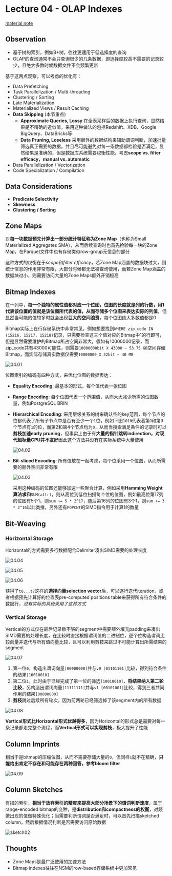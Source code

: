 # Lecture 04 - OLAP Indexes

[material note](Column_Sketches.md)

## Observation

- 基于树的索引，例如B+树，往往更适用于低选择度的查询
- OLAP的查询通常不会只查询很少的几条数据，即选择度较高不需要的记录较少，且绝大多数时候数据文件不会频繁更新

基于这两点观察，可以考虑的优化有：

- Data Prefetching
- Task Parallelization / Multi-threading
- Clustering / Sorting
- Late Materialization
- Materialized Views / Result Caching
- **Data Skipping** (本节重点)
  - **Approximate Queries, Lossy**
  在全表采样后的数据上执行查询，显然结果是不精确的近似值，采用这种做法的包括Redshift、XDB、Google BigQuery、DataBricks等
  - **Data Pruning, Loseless**
  采用额外的数据结构来辅助谓词判断，加速批量筛选真正需要的数据，并且尽可能避免对每一条数据都检验是否满足，显然结果是准确的，但是数据库系统需要权衡性能，考虑**scope vs. filter efficacy**，**manual vs. automatic**
- Data Parallelization / Vectorization
- Code Specialization / Compilation

## Data Considerations

- **Predicate Selectivity**
- **Skewness**
- **Clustering / Sorting**

## Zone Maps

对**每一块数据预先计算出一部分统计特征称为Zone Map**（也称为Small Materialized Aggregates SMA），从而后续查询时也首先检验每一块的Zone Map，在Parquet文件中也有存储类似row-group元信息的部分

这种方式的权衡在于*scope*和*filter efficacy*，若Zone Map涵盖的数据块过大，则统计信息的作用非常有限，大部分时候都无法被查询使用，而若Zone Map涵盖的数据块过小，则需要访问大量的Zone Maps额外开销极高

## Bitmap Indexes

在一列中，**每一个独特的属性值都对应一个位图，位图的长度就是列的行数，用1代表该位置的值就是该位图所代表的值，从而存储多个位图来表达实际的列值**，但显然当可能的值较多时就会出现**巨大的空间浪费**，每个位图绝大多数值都是0

Bitmap实际上在行存储系统中非常常见，例如想要找到`WHERE zip_code IN (15216, 15217, 15218)`记录，只需要检查这三个值对应的Bitmap中1的行即可，但是显然需要维护的Bitmap所占空间非常大，假如有10000000记录，而zip_code共有43000可能性，则需要`10000000bit X 43000 ~ 53.75 GB`空间存储Bitmap，而实际存储真实数据仅需要`10000000 X 32bit ~ 40 MB`

![04.01](images/04.01.png)

位图索引的编码有四种方式，来优化位图的数据表达：

- **Equality Encoding**: 最基本的形式，每个值代表一张位图
- **Range Encoding**: 每个位图代表一个范围值，从而大大减少所需的位图数量，例如PostgreSQL BRIN
- **Hierarchical Encoding**: 采用层级关系的树来确认空的key范围，每个节点的位都代表了所有子节点中是否有至少一个`1`位，例如下图`1010`代表着第1和第3个节点有`1`的位，而第2和第4个节点均为`0`，从而当搜索满足条件的记录时可以**剪枝加速early pruning**，但事实上由于有**大量的指针跳转indirection，对现代超标量CPU并不友好**因此这个方法并没有在实际系统中大量使用
  
  ![04.02](images/04.02.png)

- **Bit-sliced Encoding**: 所有值放在一起考虑，每个位采用一个位图，从而所需要的额外空间非常有限

  ![04.03](images/04.03.png)

  采用这种编码的位图还能够加速一些聚合计算，例如采用**Hamming Weight算法求和**`SUM(attr)`，则从高位到低位扫描每个位的位图，例如最高位第17列的位图有5个1，则`sum += 5 * 2^17`，随后第16列的位图有3个1，则`sum += 3 * 2^16`以此类推，另外还有`POPCNT`的SIMD指令用于计算1的数量

## Bit-Weaving

### Horizontal Storage

Horizontal的方式需要多行数据配合Delimiter凑出SIMD需要的处理长度

![04.04](images/04.04.png)

![04.05](images/04.05.png)

![04.06](images/04.06.png)

获得了`t0...t7`这样的**选择向量selection vector**后，可以逐行迭代iteration，或者根据预先计算好的位置表pre-computed positions table来获得所有符合条件的数据行，*没有实际的系统采用了这种方式*

### Vertical Storage

Vertical的方式仅在最后记录数不够的segment中需要额外填充padding来凑出SIMD需要的处理长度，在比较时直接根据谓词值的二进制位，逐个位构造谓词比较向量并迭代与所有值向量比较，且可以利用剪枝来跳过不可能计算出所需结果的segment

![04.07](images/04.07.png)

1. 第一位`0`，构造出谓词向量`[00000000]`并与`v0 [01101101]`比较，得到符合条件的结果`[10010010]`
2. 第二位`1`，此时由于已经完成了第一位的筛选`[10010010]`，**将结果纳入第二轮比较**，另构造出谓词向量`[11111111]`并与`v1 [00101001]`比较，得到三者共同作用的结果`[00000000]`
3. **剪枝**跳过后续所有轮次，因为前两轮已经筛选掉了该segment内的所有数据

![04.08](images/04.08.png)

**Vertical形式比Horizontal形式优越得多**，因为Horizontal的形式总是需要对每一条记录都走完整个流程，而**Vertical形式可以实现剪枝**，极大提升了性能

## Column Imprints

相当于是bitmap的压缩位图，从而不需要存储大量的`0`，但同样`1`就不在精确，**只能给出肯定不存在和可能存在两种回答，参考bloom filter**

![04.09](images/04.09.png)

## Column Sketches

有损的索引，**相当于放弃索引的精度来提高大部分场景下的谓词判断速度**，属于range-encoded bitmap的变种，是**distribution和compactness的权衡**，对频繁出现的值做特殊优化；当需要判断谓词是否满足时，可以首先扫描sketched column，然后根据情况判断是否需要访问原始数据

![sketch02](images/sketch02.png)

## Thoughts

- Zone Maps是最广泛使用的加速方法
- Bitmap indexes往往在NSM的row-based存储系统中更加常见
